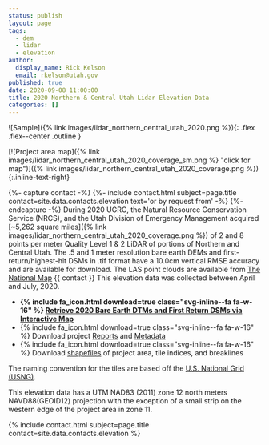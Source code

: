 ```yaml
---
status: publish
layout: page
tags:
  - dem
  - lidar
  - elevation
author:
  display_name: Rick Kelson
  email: rkelson@utah.gov
published: true
date: 2020-09-08 11:00:00
title: 2020 Northern & Central Utah Lidar Elevation Data
categories: []
---
```


![Sample]({% link images/lidar_northern_central_utah_2020.png %}){: .flex .flex--center .outline }

[![Project area map]({% link images/lidar_northern_central_utah_2020_coverage_sm.png %} "click for map")]({% link images/lidar_northern_central_utah_2020_coverage.png %}){:.inline-text-right}

{%- capture contact -%}
{%- include contact.html subject=page.title contact=site.data.contacts.elevation text='or by request from' -%}
{%- endcapture -%}
During 2020 UGRC, the Natural Resource Conservation Service (NRCS), and the Utah Division of Emergency Management acquired [~5,262 square miles]({% link images/lidar_northern_central_utah_2020_coverage.png %}) of 2 and 8 points per meter Quality Level 1 & 2 LiDAR of portions of Northern and Central Utah. The .5 and 1 meter resolution bare earth DEMs and first-return/highest-hit DSMs in .tif format have a 10.0cm vertical RMSE accuracy and are available for download. The LAS point clouds are available from [The National Map](https://apps.nationalmap.gov/downloader) {{ contact }} This elevation data was collected between April and July, 2020.

<ul class="dotless">
  <li>
    <strong>
      {% include fa_icon.html download=true class="svg-inline--fa fa-w-16" %} <a href="https://raster.utah.gov/?catGroup=.5%20Meter%20%7B2020%20Northern%20Central%20Utah%20LiDAR%7D,1%20Meter%20%7B2020%20Northern%20Central%20Utah%20LiDAR%7D&title=Northern%20Central%20Utah%202020%20LiDAR" target="_blank">Retrieve 2020 Bare Earth DTMs and First Return DSMs via Interactive Map</a>
    </strong>
  </li>
  <li>
    {% include fa_icon.html download=true class="svg-inline--fa fa-w-16" %} Download project <a href="https://storage.googleapis.com/state-of-utah-sgid-downloads/lidar/northern-central-utah-2020/NorthernCentralUtah_2020_Reports.zip" target="_blank">Reports</a> and <a href="https://storage.googleapis.com/state-of-utah-sgid-downloads/lidar/northern-central-utah-2020/NorthernCentralUtah_2020_Metadata.zip" target="_blank">Metadata</a>
  </li>
  <li>
    {% include fa_icon.html download=true class="svg-inline--fa fa-w-16" %} Download <a href="https://storage.googleapis.com/state-of-utah-sgid-downloads/lidar/northern-central-utah-2020/NorthernCentralUtah_2020_shps.zip" target="_blank">shapefiles</a> of project area, tile indices, and breaklines
  </li>
</ul>

The naming convention for the tiles are based off the [U.S. National Grid (USNG)](https://www.fgdc.gov/usng/how-to-read-usng/index_html).

This elevation data has a UTM NAD83 (2011) zone 12 north meters NAVD88(GEOID12) projection with the exception of a small strip on the western edge of the project area in zone 11.

{% include contact.html subject=page.title contact=site.data.contacts.elevation %}
